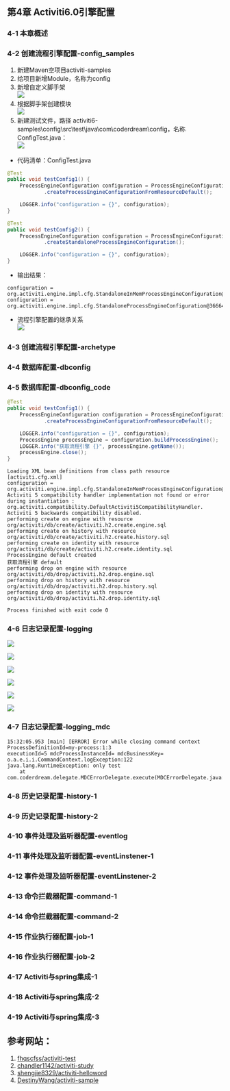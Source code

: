 
## 第4章 Activiti6.0引擎配置
### 4-1  本章概述
### 4-2  创建流程引擎配置-config_samples

1. 新建Maven空项目activiti-samples
2. 给项目新增Module，名称为config  
3. 新增自定义脚手架  
![](images/0402_Add_Archetype.png)
4. 根据脚手架创建模块  
![](images/0403_Create_From_Archetype.png)
5. 新建测试文件，路径 activiti6-samples\config\src\test\java\com\coderdream\config，名称 ConfigTest.java：  
![](images/0401_Project_Structrue.png)
- 代码清单：ConfigTest.java
```java
@Test
public void testConfig1() {
    ProcessEngineConfiguration configuration = ProcessEngineConfiguration
            .createProcessEngineConfigurationFromResourceDefault();

    LOGGER.info("configuration = {}", configuration);
}

@Test
public void testConfig2() {
    ProcessEngineConfiguration configuration = ProcessEngineConfiguration
            .createStandaloneProcessEngineConfiguration();

    LOGGER.info("configuration = {}", configuration);
}
```

- 输出结果：
```
configuration = org.activiti.engine.impl.cfg.StandaloneInMemProcessEngineConfiguration@2beee7ff
configuration = org.activiti.engine.impl.cfg.StandaloneProcessEngineConfiguration@366647c2
```
- 流程引擎配置的继承关系                                                                                                                                                                    
![](images/0404_ProcessEngineConfiguration.png)

### 4-3  创建流程引擎配置-archetype
### 4-4  数据库配置-dbconfig
### 4-5  数据库配置-dbconfig_code

```java
@Test
public void testConfig1() {
    ProcessEngineConfiguration configuration = ProcessEngineConfiguration
            .createProcessEngineConfigurationFromResourceDefault();

    LOGGER.info("configuration = {}", configuration);
    ProcessEngine processEngine = configuration.buildProcessEngine();
    LOGGER.info("获取流程引擎 {}", processEngine.getName());
    processEngine.close();
}
```


```
Loading XML bean definitions from class path resource [activiti.cfg.xml]
configuration = org.activiti.engine.impl.cfg.StandaloneInMemProcessEngineConfiguration@6a6afff2
Activiti 5 compatibility handler implementation not found or error during instantiation : org.activiti.compatibility.DefaultActiviti5CompatibilityHandler. Activiti 5 backwards compatibility disabled.
performing create on engine with resource org/activiti/db/create/activiti.h2.create.engine.sql
performing create on history with resource org/activiti/db/create/activiti.h2.create.history.sql
performing create on identity with resource org/activiti/db/create/activiti.h2.create.identity.sql
ProcessEngine default created
获取流程引擎 default
performing drop on engine with resource org/activiti/db/drop/activiti.h2.drop.engine.sql
performing drop on history with resource org/activiti/db/drop/activiti.h2.drop.history.sql
performing drop on identity with resource org/activiti/db/drop/activiti.h2.drop.identity.sql

Process finished with exit code 0
```


### 4-6  日志记录配置-logging

![](images/0406_01.jpg)

![](images/0406_02.jpg)

![](images/0406_03.jpg)

![](images/0406_04.jpg)

![](images/0406_05.jpg)

![](images/0406_06.jpg)

### 4-7  日志记录配置-logging_mdc


```
15:32:05.953 [main] [ERROR] Error while closing command context ProcessDefinitionId=my-process:1:3     
executionId=5 mdcProcessInstanceId= mdcBusinessKey= o.a.e.i.i.CommandContext.logException:122
java.lang.RuntimeException: only test
	at com.coderdream.delegate.MDCErrorDelegate.execute(MDCErrorDelegate.java:16)
```


### 4-8  历史记录配置-history-1
### 4-9  历史记录配置-history-2
### 4-10  事件处理及监听器配置-eventlog
### 4-11  事件处理及监听器配置-eventLinstener-1
### 4-12  事件处理及监听器配置-eventLinstener-2
### 4-13  命令拦截器配置-command-1
### 4-14  命令拦截器配置-command-2
### 4-15  作业执行器配置-job-1
### 4-16  作业执行器配置-job-2
### 4-17  Activiti与spring集成-1
### 4-18  Activiti与spring集成-2
### 4-19  Activiti与spring集成-3

## 参考网站：

1. [fhqscfss/activiti-test](https://github.com/fhqscfss/activiti-test)
2. [chandler1142/activiti-study](https://github.com/chandler1142/activiti-study)
3. [shengjie8329/activiti-helloword](https://github.com/shengjie8329/activiti-helloword)
4. [DestinyWang/activiti-sample](https://github.com/DestinyWang/activiti-sample)